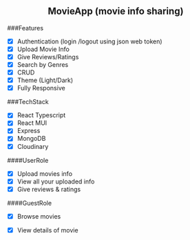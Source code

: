 <h2 align='center'>MovieApp (movie info sharing)</h2>


###Features
- [x] Authentication (login /logout using json web token)
- [x] Upload Movie Info 
- [x] Give Reviews/Ratings 
- [x] Search by Genres
- [x] CRUD
- [x] Theme (Light/Dark)
- [x] Fully Responsive

###TechStack
- [x] React Typescript
- [x] React MUI
- [x] Express
- [x] MongoDB
- [x] Cloudinary

####UserRole
- [x] Upload movies info
- [x] View all your uploaded info
- [x] Give reviews & ratings 

####GuestRole
- [x] Browse movies
- [x] View details of movie

